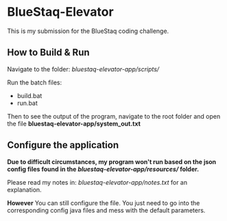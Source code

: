 # BlueStaq-Elevator
This is my submission for the BlueStaq coding challenge.

## How to Build & Run
Navigate to the folder: <i>bluestaq-elevator-app/scripts/</i>

Run the batch files:
* build.bat
* run.bat

Then to see the output of the program,
navigate to the root folder and open
the file <b>bluestaq-elevator-app/system_out.txt</b>

## Configure the application
<b>Due to difficult circumstances, my 
program won't run based on the json
config files found in the <i>bluestaq-elevator-app/resources/</i>
folder.</b>

Please read my notes in: <i>bluestaq-elevator-app/notes.txt</i>
for an explanation.

<b>However</b> You can still configure the file.
You just need to go into the corresponding config
java files and mess with the default parameters.